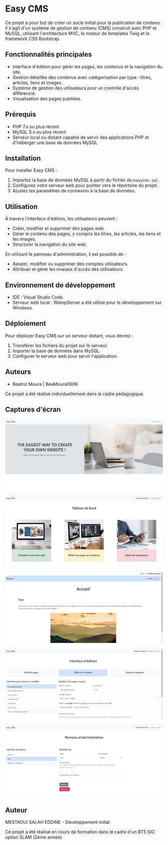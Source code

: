 # Easy CMS

Ce projet a pour but de créer un socle initial pour la publication de contenu. Il s'agit d'un système de gestion de contenu (CMS) construit avec PHP et MySQL, utilisant l'architecture MVC, le moteur de templates Twig et le framework CSS Bootstrap.

## Fonctionnalités principales

- Interface d'édition pour gérer les pages, les contenus et la navigation du site.
- Gestion détaillée des contenus avec catégorisation par type : titres, articles, liens et images.
- Système de gestion des utilisateurs pour un contrôle d'accès différencié.
- Visualisation des pages publiées.

## Prérequis

- PHP 7.x ou plus récent
- MySQL 5.x ou plus récent
- Serveur local ou distant capable de servir des applications PHP et d'héberger une base de données MySQL

## Installation

Pour installer Easy CMS :

1. Importez la base de données MySQL à partir du fichier `db/easycms.sql`.
2. Configurez votre serveur web pour pointer vers le répertoire du projet.
3. Ajustez les paramètres de connexion à la base de données.

## Utilisation

À travers l'interface d'édition, les utilisateurs peuvent :

- Créer, modifier et supprimer des pages web.
- Gérer le contenu des pages, y compris les titres, les articles, les liens et les images.
- Structurer la navigation du site web.

En utilisant le panneau d'administration, il est possible de :

- Ajouter, modifier ou supprimer des comptes utilisateurs.
- Attribuer et gérer les niveaux d'accès des utilisateurs.

## Environnement de développement

- IDE : Visual Studio Code.
- Serveur web local : WampServer a été utilisé pour le développement sur Windows.

## Déploiement

Pour déployer Easy CMS sur un serveur distant, vous devrez :

1. Transférer les fichiers du projet sur le serveur.
2. Importer la base de données dans MySQL.
3. Configurer le serveur web pour servir l'application.

## Auteurs

- Beatriz Moura | BeaMoura0906

Ce projet a été réalisé individuellement dans le cadre pédagogique.

## Captures d'écran

![Page d'accueil - Easy CMS](screens/HomePage.jpg)

![Tableau de bord - Easy CMS](screens/DashboardPage.jpg)

![Visualisation du site - Easy CMS](screens/WebsiteVisualizationPage.jpg)

![Interface d'édition de contenu - Easy CMS](screens/EditContentPage.jpg)

![Panneau d'administration - Easy CMS](screens/AdminPanelPage.jpg)

## Auteur 

MESTAOUI SALAH EDDINE - Développement initial 

Ce projet a été réalisé en cours de formation dans le cadre d'un BTS SIO option SLAM (2ème année).